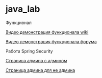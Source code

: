 # java_lab

Функционал

[Видео демонстрация функционала wiki](https://drive.google.com/open?id=1YVgvwFAXlcbRbaR-y1X85bxnRmIBArei)

[Видео демонстрация функционала форума](https://drive.google.com/open?id=1uUFV6pAeAvd_K1xAXvWm_OIH85XM2xEY)

Работа Spring Security 

[Страница админа с админом](https://drive.google.com/open?id=1hss-OZU-gzfWqrNXCCaeMDkNEvRt_qTB)

[Страница админа для не админа](https://drive.google.com/open?id=18aJxCdYk6J5armhtanSAQO9kIogyy-Rx)
